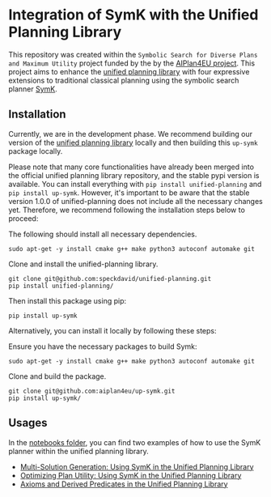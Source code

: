 # Integration of SymK with the Unified Planning Library

This repository was created within the `Symbolic Search for Diverse Plans and Maximum Utility` project funded by the by the [AIPlan4EU project](https://www.aiplan4eu-project.eu/). 
This project aims to enhance the [unified planning library](https://github.com/aiplan4eu/unified-planning) with four expressive extensions to traditional classical planning using the symbolic search planner [SymK](https://github.com/speckdavid/symk).

## Installation
Currently, we are in the development phase. 
We recommend building our version of the [unified planning library](https://github.com/speckdavid/unified-planning) locally and then building this `up-symk` package locally.

Please note that many core functionalities have already been merged into the official unified planning library repository, and the stable pypi version is available. You can install everything with `pip install unified-planning` and `pip install up-symk`. 
However, it's important to be aware that the stable version 1.0.0 of unified-planning does not include all the necessary changes yet. 
Therefore, we recommend following the installation steps below to proceed:

The following should install all necessary dependencies.
```
sudo apt-get -y install cmake g++ make python3 autoconf automake git
```

Clone and install the unified-planning library.

```
git clone git@github.com:speckdavid/unified-planning.git
pip install unified-planning/
```

Then install this package using pip:
```
pip install up-symk
```

Alternatively, you can install it locally by following these steps:

Ensure you have the necessary packages to build Symk:

```
sudo apt-get -y install cmake g++ make python3 autoconf automake git
```

Clone and build the package.

```
git clone git@github.com:aiplan4eu/up-symk.git
pip install up-symk/
```

## Usages
In the [notebooks folder](notebooks/), you can find two examples of how to use the SymK planner within the unified planning library.
 - [Multi-Solution Generation: Using SymK in the Unified Planning Library](https://github.com/aiplan4eu/up-symk/blob/master/notebooks/symk_usage.ipynb)
 - [Optimizing Plan Utility: Using SymK in the Unified Planning Library](https://github.com/aiplan4eu/up-symk/blob/master/notebooks/symk_osp_usage.ipynb)
 - [Axioms and Derived Predicates in the Unified Planning Library](https://github.com/speckdavid/up-symk/blob/master/notebooks/axioms_usage.ipynb)

